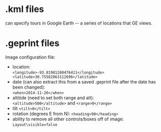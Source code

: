 # .kml files
can specify tours in Google Earth -- a series of locations that GE views.

# .geprint files
Image configuration file: 
 - location:  
    `<longitude>-93.81981260476411</longitude>
   <latitude>30.75582863112696</latitude>`
 - date (can also extract this from a saved .geprint file after
   the date has been changed):  
   `<when>2014-11-26</when>`
 - altitide (need to set both range and alt):  
   `<altitude>500</altitude>` and `<range>0</range>`
 - tilt `<tilt>0</tilt>`
 - rotation (degrees E from N): `<heading>90</heading>`
 - ability to remove all other controls/boxes off of image:  
    `Layout\visible=false`
